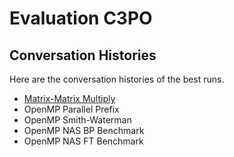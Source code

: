 # Evaluation C3PO

## Conversation Histories

Here are the conversation histories of the best runs.

* [Matrix-Matrix Multiply](./MatrixMultiply.md)
* OpenMP Parallel Prefix
* OpenMP Smith-Waterman
* OpenMP NAS BP Benchmark
* OpenMP NAS FT Benchmark

